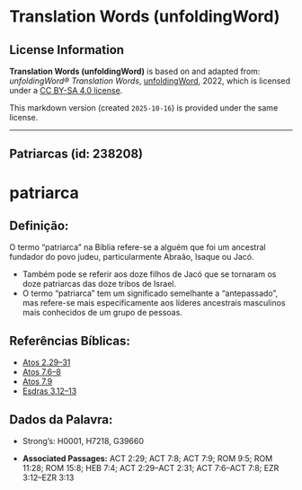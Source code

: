 # Translation Words (unfoldingWord)

## License Information

**Translation Words (unfoldingWord)** is based on and adapted from: _unfoldingWord® Translation Words_, [unfoldingWord](https://unfoldingword.org/utw), 2022, which is licensed under a [CC BY-SA 4.0 license](https://creativecommons.org/licenses/by-sa/4.0/legalcode.en).

This markdown version (created `2025-10-16`) is provided under the same license.



--------------------------------

## Patriarcas (id: 238208)

patriarca
=========

Definição:
----------

O termo “patriarca” na Bíblia refere\-se a alguém que foi um ancestral fundador do povo judeu, particularmente Abraão, Isaque ou Jacó.

* Também pode se referir aos doze filhos de Jacó que se tornaram os doze patriarcas das doze tribos de Israel.
* O termo “patriarca” tem um significado semelhante a “antepassado”, mas refere\-se mais especificamente aos líderes ancestrais masculinos mais conhecidos de um grupo de pessoas.

Referências Bíblicas:
---------------------

* [Atos 2\.29–31](https://ref.ly/Acts2:29-Acts2:31)
* [Atos 7\.6–8](https://ref.ly/Acts7:6-Acts7:8)
* [Atos 7\.9](https://ref.ly/Acts7:9)
* [Esdras 3\.12–13](https://ref.ly/Ezra3:12-Ezra3:13)

Dados da Palavra:
-----------------

* Strong’s: H0001, H7218, G39660

* **Associated Passages:** ACT 2:29; ACT 7:8; ACT 7:9; ROM 9:5; ROM 11:28; ROM 15:8; HEB 7:4; ACT 2:29–ACT 2:31; ACT 7:6–ACT 7:8; EZR 3:12–EZR 3:13

